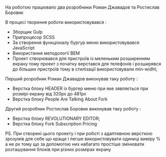 На роботою працювало два розробники Роман Джавадов та Ростислав Боровик

В процесі творення роботи використовувався :

- Зборщик Gulp
- Припроцесор SCSS
- За створення функціоналу бургур меню використовувався JavaScript
- Використання методології BEM
- Проект створювався для пристроїв із меленьким розширенням екрану тому проект з початку верстався для телефонів і
  розширявся до більших пристроїв тому в стилізації використовували min-widht;

Перший розробник Роман Джавадов виконував таку роботу :

- Верстка блоку HEADER із бургер меню при яке зявляється при розмірі екрану від 320px до 481px
- Верстка блоку People Are Talking About Fork

Другий розробник Ростислав Боровик виконував таку роботу :

- Верстка блоку REVOLUTIONARY EDITOR;
- Верстка блоку Fork Subscription Pricing

PS. При створені цього проекту і при роботі з адаптивною версткою зрозумів для себе що краще і легше використовувати одиниці виміру % а не px тому що за допомогою них набагато простіше змінювати розташування блоків при різних розмірах екрану
